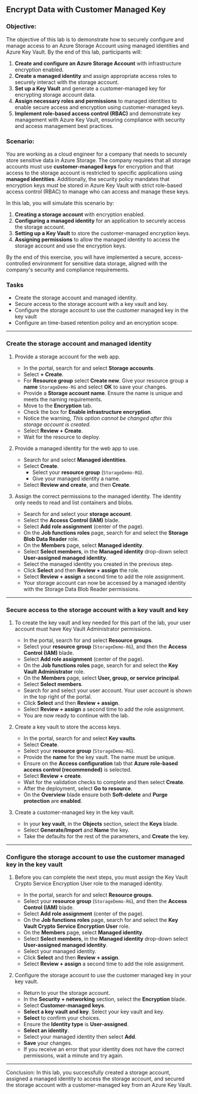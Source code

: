 ## Encrypt Data with Customer Managed Key

### Objective:

The objective of this lab is to demonstrate how to securely configure and manage access to an Azure Storage Account using managed identities and Azure Key Vault. By the end of this lab, participants will:

1. **Create and configure an Azure Storage Account** with infrastructure encryption enabled.
2. **Create a managed identity** and assign appropriate access roles to securely interact with the storage account.
3. **Set up a Key Vault** and generate a customer-managed key for encrypting storage account data.
4. **Assign necessary roles and permissions** to managed identities to enable secure access and encryption using customer-managed keys.
5. **Implement role-based access control (RBAC)** and demonstrate key management with Azure Key Vault, ensuring compliance with security and access management best practices.


### Scenario:

You are working as a cloud engineer for a company that needs to securely store sensitive data in Azure Storage. The company requires that all storage accounts must use **customer-managed keys** for encryption and that access to the storage account is restricted to specific applications using **managed identities**. Additionally, the security policy mandates that encryption keys must be stored in Azure Key Vault with strict role-based access control (RBAC) to manage who can access and manage these keys.

In this lab, you will simulate this scenario by:
1. **Creating a storage account** with encryption enabled.
2. **Configuring a managed identity** for an application to securely access the storage account.
3. **Setting up a Key Vault** to store the customer-managed encryption keys.
4. **Assigning permissions** to allow the managed identity to access the storage account and use the encryption keys.

By the end of this exercise, you will have implemented a secure, access-controlled environment for sensitive data storage, aligned with the company's security and compliance requirements.


### Tasks

- Create the storage account and managed identity.
- Secure access to the storage account with a key vault and key.
- Configure the storage account to use the customer managed key in the key vault
- Configure an time-based retention policy and an encryption scope.

---

### Create the storage account and managed identity

1. Provide a storage account for the web app. 
    - In the portal, search for and select **Storage accounts**. 
    - Select **+ Create**.
    - For **Resource group** select **Create new**. Give your resource group a **name** `StorageDemo-RG` and select **OK** to save your changes.
    - Provide a **Storage account name**. Ensure the name is unique and meets the naming requirements.
    - Move to the **Encryption** tab.
    - Check the box for **Enable infrastructure encryption**.
    - Notice the warning, *This option cannot be changed after this storage account is created.*
    - Select **Review + Create**.
    - Wait for the resource to deploy.

1. Provide a managed identity for the web app to use.

    - Search for and select **Managed identities**.
    - Select **Create**.
        - Select your **resource group** (`StorageDemo-RG`). 
        - Give your managed identity a name.
    - Select **Review and create**, and then **Create**. 

1. Assign the correct permissions to the managed identity. The identity only needs to read and list containers and blobs. 
    
    - Search for and select your **storage account**.
    - Select the **Access Control (IAM)** blade.
    - Select **Add role assignment** (center of the page).
    - On the **Job functions roles** page, search for and select the **Storage Blob Data Reader** role. 
    - On the **Members** page, select **Managed identity**.
    - Select **Select members**, in the **Managed identity** drop-down select **User-assigned managed identity**.
    - Select the managed identity you created in the previous step.
    - Click **Select** and then **Review + assign** the role.
    - Select **Review + assign** a second time to add the role assignment.
    - Your storage account can now be accessed by a managed identity with the Storage Data Blob Reader permissions.

---

### Secure access to the storage account with a key vault and key

1. To create the key vault and key needed for this part of the lab, your user account must have Key Vault Administrator permissions.
    - In the portal, search for and select **Resource groups**. 
    - Select your **resource group** (`StorageDemo-RG`), and then the **Access Control (IAM)** blade.
    - Select **Add role assignment** (center of the page).
    - On the **Job functions roles** page, search for and select the **Key Vault Administrator** role.
    - On the **Members** page, select **User, group, or service principal**.
    - Select **Select members**.
    - Search for and select your user account. Your user account is shown in the top right of the portal.
    - Click **Select** and then **Review + assign**.
    - Select **Review + assign** a second time to add the role assignment.
    - You are now ready to continue with the lab.

1. Create a key vault to store the access keys. 

    - In the portal, search for and select **Key vaults**.
    - Select **Create**.
    - Select your **resource group** (`StorageDemo-RG`).
    - Provide the **name** for the key vault. The name must be unique.
    - Ensure on the **Access configuration** tab that **Azure role-based access control (recommended)** is selected. 
    - Select **Review + create**.
    - Wait for the validation checks to complete and then select **Create**.
    - After the deployment, select **Go to resource**.
    - On the **Overview** blade ensure both **Soft-delete** and **Purge protection** are **enabled**. 

1. Create a customer-managed key in the key vault. 

    - In your **key vault**, in the **Objects** section, select the **Keys** blade.
    - Select **Generate/Import** and **Name** the key.
    - Take the defaults for the rest of the parameters, and **Create** the key.

---

### Configure the storage account to use the customer managed key in the key vault

1. Before you can complete the next steps, you must assign the Key Vault Crypto Service Encryption User role to the managed identity.
    - In the portal, search for and select **Resource groups**. 
    - Select your **resource group** (`StorageDemo-RG`), and then the **Access Control (IAM)** blade.
    - Select **Add role assignment** (center of the page).
    - On the **Job functions roles** page, search for and select the **Key Vault Crypto Service Encryption User** role.
    - On the **Members** page, select **Managed identity**.
    - Select **Select members**, in the **Managed identity** drop-down select **User-assigned managed identity**.
    - Select your managed identity.  
    - Click **Select** and then **Review + assign**.
    - Select **Review + assign** a second time to add the role assignment.
    
1. Configure the storage account to use the customer managed key in your key vault.
    - Return to your the storage account.
    - In the **Security + networking** section, select the **Encryption** blade.
    - Select **Customer-managed keys**.
    - **Select a key vault and key**. Select your key vault and key.
    - **Select** to confirm your choices. 
    - Ensure the **Identity type** is **User-assigned**.
    - **Select an identity**.
    - Select your managed identity then select **Add**. 
    - **Save** your changes.
    - If you receive an error that your identity does not have the correct permissions, wait a minute and try again.

---

Conclusion:
In this lab, you successfully created a storage account, assigned a managed identity to access the storage account, and secured the storage account with a customer-managed key from an Azure Key Vault.
